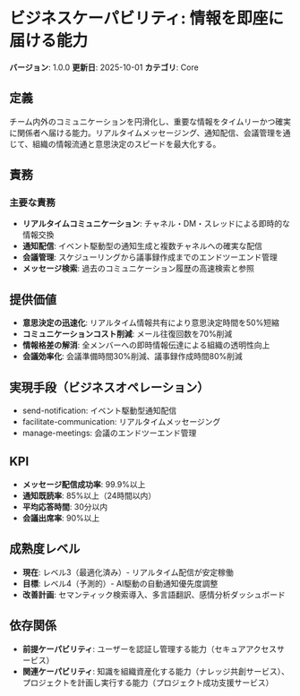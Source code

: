 # ビジネスケーパビリティ: 情報を即座に届ける能力

**バージョン**: 1.0.0
**更新日**: 2025-10-01
**カテゴリ**: Core

## 定義

チーム内外のコミュニケーションを円滑化し、重要な情報をタイムリーかつ確実に関係者へ届ける能力。リアルタイムメッセージング、通知配信、会議管理を通じて、組織の情報流通と意思決定のスピードを最大化する。

## 責務

### 主要な責務
- **リアルタイムコミュニケーション**: チャネル・DM・スレッドによる即時的な情報交換
- **通知配信**: イベント駆動型の通知生成と複数チャネルへの確実な配信
- **会議管理**: スケジューリングから議事録作成までのエンドツーエンド管理
- **メッセージ検索**: 過去のコミュニケーション履歴の高速検索と参照

## 提供価値

- **意思決定の迅速化**: リアルタイム情報共有により意思決定時間を50%短縮
- **コミュニケーションコスト削減**: メール往復回数を70%削減
- **情報格差の解消**: 全メンバーへの即時情報伝達による組織の透明性向上
- **会議効率化**: 会議準備時間30%削減、議事録作成時間80%削減

## 実現手段（ビジネスオペレーション）

- send-notification: イベント駆動型通知配信
- facilitate-communication: リアルタイムメッセージング
- manage-meetings: 会議のエンドツーエンド管理

## KPI

- **メッセージ配信成功率**: 99.9%以上
- **通知既読率**: 85%以上（24時間以内）
- **平均応答時間**: 30分以内
- **会議出席率**: 90%以上

## 成熟度レベル

- **現在**: レベル3（最適化済み）- リアルタイム配信が安定稼働
- **目標**: レベル4（予測的）- AI駆動の自動通知優先度調整
- **改善計画**: セマンティック検索導入、多言語翻訳、感情分析ダッシュボード

## 依存関係

- **前提ケーパビリティ**: ユーザーを認証し管理する能力（セキュアアクセスサービス）
- **関連ケーパビリティ**: 知識を組織資産化する能力（ナレッジ共創サービス）、プロジェクトを計画し実行する能力（プロジェクト成功支援サービス）
